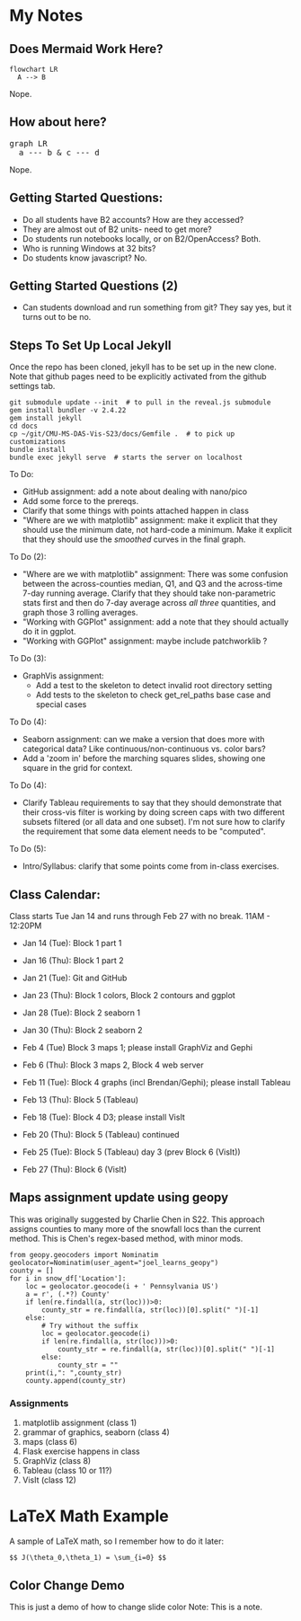 # My Notes #

## Does Mermaid Work Here?

```mermaid
flowchart LR
  A --> B
```
Nope.


## How about here?
<pre class="mermaid">
graph LR
  a --- b & c --- d
</pre>
<script src="https://cdn.jsdelivr.net/npm/mermaid@10.9.1/dist/mermaid.min.js"></script>
Nope.


## Getting Started Questions:
* Do all students have B2 accounts? How are they accessed?
 * They are almost out of B2 units- need to get more?
* Do students run notebooks locally, or on B2/OpenAccess? Both.
* Who is running Windows at 32 bits?
* Do students know javascript? No.


## Getting Started Questions (2)
* Can students download and run something from git? They say yes, but
  it turns out to be no.



## Steps To Set Up Local Jekyll
Once the repo has been cloned, jekyll has to be set up in the new
clone.  Note that github pages need to be explicitly activated from
the github settings tab.

```
git submodule update --init  # to pull in the reveal.js submodule
gem install bundler -v 2.4.22
gem install jekyll
cd docs
cp ~/git/CMU-MS-DAS-Vis-S23/docs/Gemfile .  # to pick up customizations
bundle install
bundle exec jekyll serve  # starts the server on localhost
```



To Do:
* GitHub assignment: add a note about dealing with nano/pico
* Add some force to the prereqs.
* Clarify that some things with points attached happen in class
* "Where are we with matplotlib" assignment: make it explicit that they should
  use the minimum date, not hard-code a minimum. Make it explicit that they
  should use the *smoothed* curves in the final graph.


To Do (2):
* "Where are we with matplotlib" assignment: There was some confusion between
  the across-counties median, Q1, and Q3 and the across-time 7-day running
  average.  Clarify that they should take non-parametric stats first and then
  do 7-day average across *all three* quantities, and graph those 3 rolling averages.
* "Working with GGPlot" assignment: add a note that they should actually do
  it in ggplot.
* "Working with GGPlot" assignment: maybe include patchworklib ?


To Do (3):
* GraphVis assignment:
  * Add a test to the skeleton to detect invalid root directory setting
  * Add tests to the skeleton to check get_rel_paths base case and special cases


To Do (4):
* Seaborn assignment: can we make a version that does more with categorical data? Like
  continuous/non-continuous vs. color bars?
* Add a 'zoom in' before the marching squares slides, showing one square
  in the grid for context.


To Do (4):
* Clarify Tableau requirements to say that they should demonstrate that their
  cross-vis filter is working by doing screen caps with two different subsets
  filtered (or all data and one subset).  I'm not sure how to clarify the
  requirement that some data element needs to be "computed".


To Do (5):
* Intro/Syllabus: clarify that some points come from in-class exercises.


## Class Calendar:

Class starts Tue Jan 14 and runs through Feb 27 with no break.
11AM - 12:20PM

* Jan 14 (Tue): Block 1 part 1
* Jan 16 (Thu): Block 1 part 2
* Jan 21 (Tue): Git and GitHub
* Jan 23 (Thu): Block 1 colors, Block 2 contours and ggplot
* Jan 28 (Tue): Block 2 seaborn 1
* Jan 30 (Thu): Block 2 seaborn 2


* Feb 4 (Tue) Block 3 maps 1; please install GraphViz and Gephi
* Feb 6 (Thu): Block 3 maps 2, Block 4 web server
* Feb 11 (Tue): Block 4 graphs (incl Brendan/Gephi); please install Tableau
* Feb 13 (Thu): Block 5 (Tableau)
* Feb 18 (Tue): Block 4 D3; please install VisIt
* Feb 20 (Thu): Block 5 (Tableau) continued


* Feb 25 (Tue): Block 5 (Tableau) day 3 (prev Block 6 (VisIt))
* Feb 27 (Thu): Block 6 (VisIt)



## Maps assignment update using geopy

This was originally suggested by Charlie Chen in S22.  This
approach assigns counties to many more of the snowfall locs
than the current method.  This is Chen's regex-based method,
with minor mods.

```
from geopy.geocoders import Nominatim
geolocator=Nominatim(user_agent="joel_learns_geopy")
county = []
for i in snow_df['Location']:
    loc = geolocator.geocode(i + ' Pennsylvania US')
    a = r', (.*?) County'
    if len(re.findall(a, str(loc)))>0:
        county_str = re.findall(a, str(loc))[0].split(" ")[-1]
    else:
        # Try without the suffix
        loc = geolocator.geocode(i)
        if len(re.findall(a, str(loc)))>0:
            county_str = re.findall(a, str(loc))[0].split(" ")[-1]
        else:
            county_str = ""
    print(i,": ",county_str)
    county.append(county_str)
```



### Assignments
1. matplotlib assignment (class 1)
2. grammar of graphics, seaborn (class 4)
4. maps (class 6)
5. Flask exercise happens in class
6. GraphViz (class 8)
7. Tableau (class 10 or 11?)
8. VisIt (class 12)



# LaTeX Math Example

A sample of LaTeX math, so I remember how to do it later:

`$$ J(\theta_0,\theta_1) = \sum_{i=0} $$`



<!-- .slide: data-background="#ff0000" -->
## Color Change Demo ##
This is just a demo of how to change slide color
Note:
This is a note.
